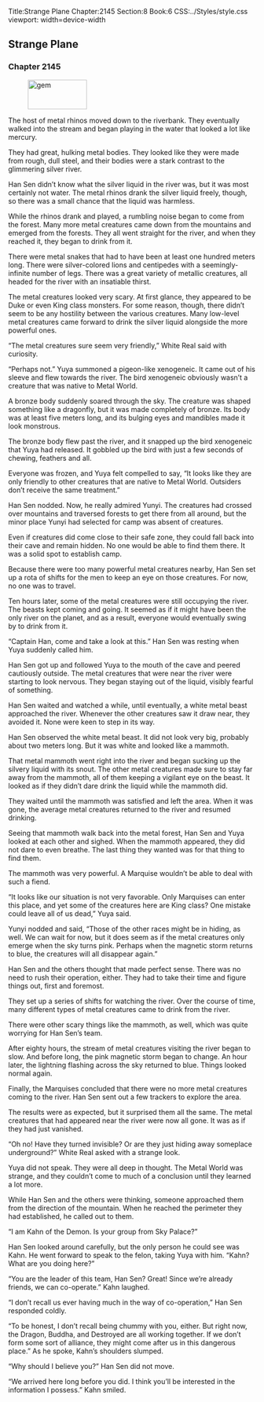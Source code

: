 Title:Strange Plane 
Chapter:2145 
Section:8 
Book:6 
CSS:../Styles/style.css 
viewport: width=device-width
  
## Strange Plane
### Chapter 2145 
<figure>
	<img src="../Images/gem.gif" alt="gem" id="gem" width="120" height="60" />
</figure>
  

  
  The host of metal rhinos moved down to the riverbank. They eventually walked into the stream and began playing in the water that looked a lot like mercury.

They had great, hulking metal bodies. They looked like they were made from rough, dull steel, and their bodies were a stark contrast to the glimmering silver river.

Han Sen didn’t know what the silver liquid in the river was, but it was most certainly not water. The metal rhinos drank the silver liquid freely, though, so there was a small chance that the liquid was harmless.

While the rhinos drank and played, a rumbling noise began to come from the forest. Many more metal creatures came down from the mountains and emerged from the forests. They all went straight for the river, and when they reached it, they began to drink from it.

There were metal snakes that had to have been at least one hundred meters long. There were silver-colored lions and centipedes with a seemingly-infinite number of legs. There was a great variety of metallic creatures, all headed for the river with an insatiable thirst.

The metal creatures looked very scary. At first glance, they appeared to be Duke or even King class monsters. For some reason, though, there didn’t seem to be any hostility between the various creatures. Many low-level metal creatures came forward to drink the silver liquid alongside the more powerful ones.

“The metal creatures sure seem very friendly,” White Real said with curiosity.

“Perhaps not.” Yuya summoned a pigeon-like xenogeneic. It came out of his sleeve and flew towards the river. The bird xenogeneic obviously wasn’t a creature that was native to Metal World.

A bronze body suddenly soared through the sky. The creature was shaped something like a dragonfly, but it was made completely of bronze. Its body was at least five meters long, and its bulging eyes and mandibles made it look monstrous.

The bronze body flew past the river, and it snapped up the bird xenogeneic that Yuya had released. It gobbled up the bird with just a few seconds of chewing, feathers and all.

Everyone was frozen, and Yuya felt compelled to say, “It looks like they are only friendly to other creatures that are native to Metal World. Outsiders don’t receive the same treatment.”

Han Sen nodded. Now, he really admired Yunyi. The creatures had crossed over mountains and traversed forests to get there from all around, but the minor place Yunyi had selected for camp was absent of creatures.

Even if creatures did come close to their safe zone, they could fall back into their cave and remain hidden. No one would be able to find them there. It was a solid spot to establish camp.

Because there were too many powerful metal creatures nearby, Han Sen set up a rota of shifts for the men to keep an eye on those creatures. For now, no one was to travel.

Ten hours later, some of the metal creatures were still occupying the river. The beasts kept coming and going. It seemed as if it might have been the only river on the planet, and as a result, everyone would eventually swing by to drink from it.

“Captain Han, come and take a look at this.” Han Sen was resting when Yuya suddenly called him.

Han Sen got up and followed Yuya to the mouth of the cave and peered cautiously outside. The metal creatures that were near the river were starting to look nervous. They began staying out of the liquid, visibly fearful of something.

Han Sen waited and watched a while, until eventually, a white metal beast approached the river. Whenever the other creatures saw it draw near, they avoided it. None were keen to step in its way.

Han Sen observed the white metal beast. It did not look very big, probably about two meters long. But it was white and looked like a mammoth.

That metal mammoth went right into the river and began sucking up the silvery liquid with its snout. The other metal creatures made sure to stay far away from the mammoth, all of them keeping a vigilant eye on the beast. It looked as if they didn’t dare drink the liquid while the mammoth did.

They waited until the mammoth was satisfied and left the area. When it was gone, the average metal creatures returned to the river and resumed drinking.

Seeing that mammoth walk back into the metal forest, Han Sen and Yuya looked at each other and sighed. When the mammoth appeared, they did not dare to even breathe. The last thing they wanted was for that thing to find them.

The mammoth was very powerful. A Marquise wouldn’t be able to deal with such a fiend.

“It looks like our situation is not very favorable. Only Marquises can enter this place, and yet some of the creatures here are King class? One mistake could leave all of us dead,” Yuya said.

Yunyi nodded and said, “Those of the other races might be in hiding, as well. We can wait for now, but it does seem as if the metal creatures only emerge when the sky turns pink. Perhaps when the magnetic storm returns to blue, the creatures will all disappear again.”

Han Sen and the others thought that made perfect sense. There was no need to rush their operation, either. They had to take their time and figure things out, first and foremost.

They set up a series of shifts for watching the river. Over the course of time, many different types of metal creatures came to drink from the river.

There were other scary things like the mammoth, as well, which was quite worrying for Han Sen’s team.

After eighty hours, the stream of metal creatures visiting the river began to slow. And before long, the pink magnetic storm began to change. An hour later, the lightning flashing across the sky returned to blue. Things looked normal again.

Finally, the Marquises concluded that there were no more metal creatures coming to the river. Han Sen sent out a few trackers to explore the area.

The results were as expected, but it surprised them all the same. The metal creatures that had appeared near the river were now all gone. It was as if they had just vanished.

“Oh no! Have they turned invisible? Or are they just hiding away someplace underground?” White Real asked with a strange look.

Yuya did not speak. They were all deep in thought. The Metal World was strange, and they couldn’t come to much of a conclusion until they learned a lot more.

While Han Sen and the others were thinking, someone approached them from the direction of the mountain. When he reached the perimeter they had established, he called out to them.

“I am Kahn of the Demon. Is your group from Sky Palace?”

Han Sen looked around carefully, but the only person he could see was Kahn. He went forward to speak to the felon, taking Yuya with him. “Kahn? What are you doing here?”

“You are the leader of this team, Han Sen? Great! Since we’re already friends, we can co-operate.” Kahn laughed.

“I don’t recall us ever having much in the way of co-operation,” Han Sen responded coldly.

“To be honest, I don’t recall being chummy with you, either. But right now, the Dragon, Buddha, and Destroyed are all working together. If we don’t form some sort of alliance, they might come after us in this dangerous place.” As he spoke, Kahn’s shoulders slumped.

“Why should I believe you?” Han Sen did not move.

“We arrived here long before you did. I think you’ll be interested in the information I possess.” Kahn smiled.
